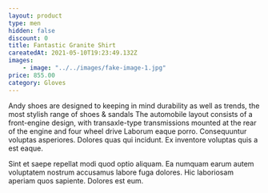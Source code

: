 ```yaml
---
layout: product
type: men
hidden: false
discount: 0
title: Fantastic Granite Shirt
careatedAt: 2021-05-10T19:23:49.132Z
images:
    - image: "../../images/fake-image-1.jpg"
price: 855.00
category: Gloves
---
```

Andy shoes are designed to keeping in mind durability as well as trends, the most stylish range of shoes & sandals
The automobile layout consists of a front-engine design, with transaxle-type transmissions mounted at the rear of the engine and four wheel drive
Laborum eaque porro. Consequuntur voluptas asperiores. Dolores quas qui incidunt. Ex inventore voluptas quis a est eaque.
 Sint et saepe repellat modi quod optio aliquam. Ea numquam earum autem voluptatem nostrum accusamus labore fuga dolores. Hic laboriosam aperiam quos sapiente. Dolores est eum.
